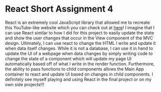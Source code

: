 # React Short Assignment 4

React is an extremely cool JavaScript library that allowed me to recreate this YouTube-like website which you can check out at [here](http://cs52-rajivramaiah.surge.sh)! I imagine that I can use React similar to how I did for this project to easily update the state and show the user changes that occur in the View component of the MVC design. Ultimately, I can use react to change the HTML I write and update it when data itself changes. While it is not a database, I can use it in hand to update the UI of a webpage when data changes by simply writing code to change the state of a component which will update my page UI automatically based off of what I write in the render function. Furthermore, the ability to pass functions to child components allows the Main App container to react and update UI based on changes in child components. I definitely see myself playing and using React in the final project or on my own side projects!!!
